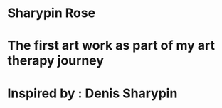 # Sharypin Rose

# The first art work as part of my art therapy journey 

# Inspired by : Denis Sharypin
